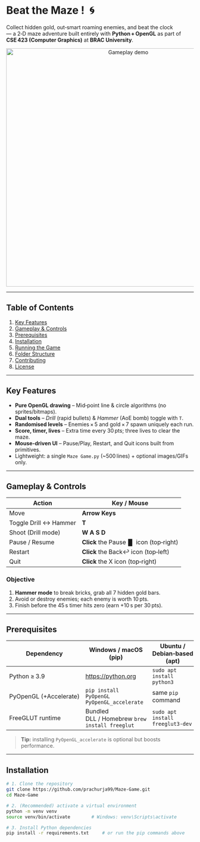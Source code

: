# Beat the Maze !  🌀

Collect hidden gold, out‑smart roaming enemies, and beat the clock  
— a 2‑D maze adventure built entirely with **Python + OpenGL** as part of **CSE 423 (Computer Graphics)** at **BRAC University**.

<p align="center">
  <img src="assets/demo.gif" alt="Gameplay demo" width="640"/>
</p>

---

## Table of Contents
1. [Key Features](#key-features)
2. [Gameplay & Controls](#gameplay--controls)
3. [Prerequisites](#prerequisites)
4. [Installation](#installation)
5. [Running the Game](#running-the-game)
6. [Folder Structure](#folder-structure)
7. [Contributing](#contributing)
8. [License](#license)

---

## Key Features
- **Pure OpenGL drawing** – Mid‑point line & circle algorithms (no sprites/bitmaps).
- **Dual tools** – *Drill* (rapid bullets) & *Hammer* (AoE bomb) toggle with `T`.
- **Randomised levels** – Enemies × 5 and gold × 7 spawn uniquely each run.
- **Score, timer, lives** – Extra time every 30 pts; three lives to clear the maze.
- **Mouse‑driven UI** – Pause/Play, Restart, and Quit icons built from primitives.
- Lightweight: a single `Maze Game.py` (~500 lines) + optional images/GIFs only.

---

## Gameplay & Controls
| Action | Key / Mouse |
|--------|-------------|
| Move                   | **Arrow Keys** |
| Toggle Drill ↔ Hammer  | **T** |
| Shoot (Drill mode)     | **W A S D** |
| Pause / Resume         | **Click** the Pause▐▌ icon (top‑right) |
| Restart                | **Click** the Back↩ icon (top‑left) |
| Quit                   | **Click** the X icon (top‑right) |

### Objective
1. **Hammer mode** to break bricks, grab all 7 hidden gold bars.  
2. Avoid or destroy enemies; each enemy is worth 10 pts.  
3. Finish before the 45 s timer hits zero (earn +10 s per 30 pts).

---

## Prerequisites
| Dependency            | Windows / macOS (pip)                       | Ubuntu / Debian‑based (apt) |
|-----------------------|---------------------------------------------|-----------------------------|
| Python ≥ 3.9          | <https://python.org>                        | `sudo apt install python3` |
| PyOpenGL (+Accelerate)| `pip install PyOpenGL PyOpenGL_accelerate`  | same `pip` command |
| FreeGLUT runtime      | Bundled DLL / Homebrew `brew install freeglut` | `sudo apt install freeglut3‑dev` |

> **Tip:** installing `PyOpenGL_accelerate` is optional but boosts performance.

---

## Installation
```bash
# 1. Clone the repository
git clone https://github.com/prachurja99/Maze-Game.git
cd Maze-Game

# 2. (Recommended) activate a virtual environment
python -m venv venv
source venv/bin/activate        # Windows: venv\Scripts\activate

# 3. Install Python dependencies
pip install -r requirements.txt     # or run the pip commands above
